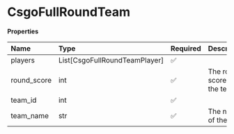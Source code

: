 # CsgoFullRoundTeam

**Properties**

| Name        | Type                          | Required | Description                   |
| :---------- | :---------------------------- | :------- | :---------------------------- |
| players     | List[CsgoFullRoundTeamPlayer] | ✅       |                               |
| round_score | int                           | ✅       | The round score for the team. |
| team_id     | int                           | ✅       |                               |
| team_name   | str                           | ✅       | The name of the team.         |

<!-- This file was generated by liblab | https://liblab.com/ -->
